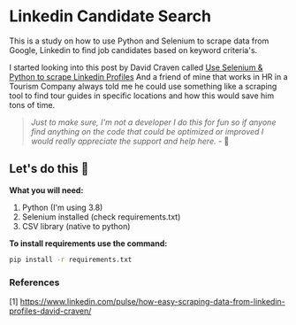 # Linkedin Candidate Search
This is a study on how to use Python and Selenium to scrape data from Google, Linkedin to find job candidates based on keyword criteria's.

I started looking into this post by David Craven called [Use Selenium & Python to scrape Linkedin Profiles](https://www.linkedin.com/pulse/how-easy-scraping-data-from-linkedin-profiles-david-craven/ "Use Selenium & Python to scrape Linkedin Profiles")
And a friend of mine that works in HR in a Tourism Company always told me he could use something like a scraping tool to find tour guides in specific locations and how this would save him tons of time.

> *Just to make sure, I'm not a developer I do this for fun so if anyone find anything on the code that could be optimized or improved I would really appreciate the support and help here.* - :raised_hands:

## Let's do this :muscle:
**What you will need:**
1. Python (I'm using 3.8)
2. Selenium installed (check requirements.txt)
3. CSV library (native to python)

**To install requirements use the command:**
```bash
pip install -r requirements.txt
```

### References
[1] https://www.linkedin.com/pulse/how-easy-scraping-data-from-linkedin-profiles-david-craven/
